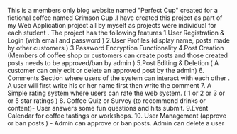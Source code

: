 This is a members only blog website named "Perfect Cup" created for a fictional coffee named Crimson Cup .I have created this project as part of my Web Application project all by myself as projects were individual for each student . The project has the following features 1.User Registration & Login (with email and password ) 
2.User Profiles (display name, posts made by other customers ) 
3.Password Encryption Functionality 
4.Post Creation (Members of coffee shop or customers can create posts and those created posts needs to be approved/ban by admin )
5.Post Editing & Deletion ( A customer can only edit or delete an approved post by the admin) 
6. Comments Section where users of the system can interact with each other . A user will first write his or her name first then write the comment 
7. A Simple rating system where users can rate the web system. ( 1 or 2 or 3 or or 5 star ratings ) 
8. Coffee Quiz or Survey (to recommend drinks or content)- User answers some fun questions and hits submit. 
9.Event Calendar for coffee tastings or workshops. 
10. User Management (approve or ban posts ) - Admin can approve or ban posts. Admin can delete a user
